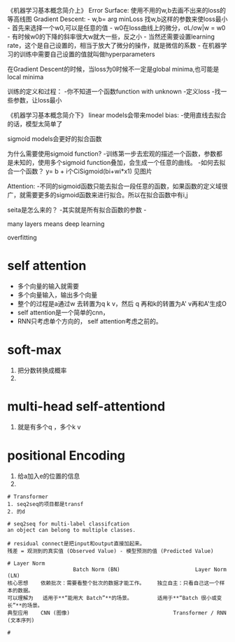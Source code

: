 《机器学习基本概念简介上》
Error Surface: 使用不用的w,b去画不出来的loss的等高线图
Gradient Descent: 
    - w,b= arg minLoss 找w,b这样的参数来使loss最小
    - 首先来选择一个w0,可以是任意的值
    - w0在loss曲线上的微分，σL/σw|w = w0
    - 有时候w0的下降的斜率很大w就大一些，反之小
    - 当然还需要设置learning rate，这个是自己设置的，相当于放大了微分的操作，就是微信的系数
    - 在机器学习的训练中需要自己设置的值就叫做hyperparameters

在Gradient Descent的时候，当loss为0时候不一定是global minima,也可能是local minima

训练的定义和过程：
    -你不知道一个函数function with unknown
    -定义loss
    -找一些参数，让loss最小


《机器学习基本概念简介下》
linear models会带来model bias:
    -使用直线去拟合的话，模型太简单了
    
sigmoid models会更好的拟合函数

为什么需要使用sigmoid function?
    -训练第一步去宏观的描述一个函数，参数都是未知的，使用多个sigmoid function叠加，会生成一个任意的曲线。
    -如何去拟合一个函数？ 
        y= b + i个CiSigmoid(bi+wi*x1) 见图片

Attention:
    -不同的sigmoid函数只能去拟合一段任意的函数，如果函数的定义域很广，就需要更多的sigmoid函数来进行拟合。所以在拟合函数中有i,j

seita是怎么来的？
    -其实就是所有拟合函数的参数
    -

many layers means deep learning

overfitting


# self attention
- 多个向量的输入就需要
- 多个向量输入，输出多个向量
- 整个的过程是a通过w 去转置为q k v，然后 q 再和k的转置为A'  v再和A'生成O 
- self attention是一个简单的cnn，
- RNN只考虑单个方向的， self attention考虑之前的。


# soft-max
1. 把分数转换成概率
2. 

# multi-head self-attentiond
1. 就是有多个q ，多个k v 
        
# positional Encoding
1. 给a加入e的位置的信息
2. 

```````````````````````````````
# Transformer
1. seq2seq的项目都是transf
2. 的d

# seq2seq for multi-label classifcation
an object can belong to multiple classes.

# residual connect是把input和output直接加起来。
残差 = 观测到的真实值 (Observed Value) - 模型预测的值 (Predicted Value)

# Layer Norm
	                 Batch Norm (BN)	                    Layer Norm (LN)
核心思想	依赖批次：需要看整个批次的数据才能工作。	独立自主：只看自己这一个样本的数据。
可以理解为	适用于**“能用大 Batch”**的场景。	      适用于**“Batch 很小或变长”**的场景。
典型应用	CNN (图像)                                 Transformer / RNN (文本序列)

# 